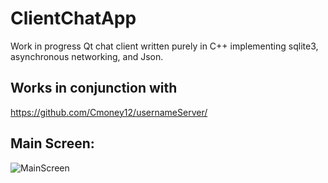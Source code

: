 # ClientChatApp
Work in progress Qt chat client written purely in C++ implementing sqlite3, asynchronous networking, and Json. 
## Works in conjunction with

https://github.com/Cmoney12/usernameServer/

## Main Screen:

![MainScreen](https://user-images.githubusercontent.com/55010010/114798941-2b10b780-9d5c-11eb-97b3-fbb56996c45f.png)
